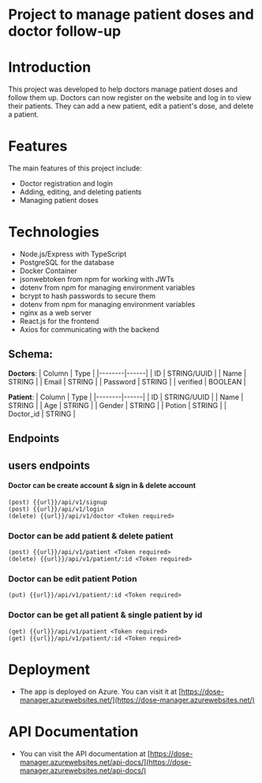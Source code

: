 # Project to manage patient doses and doctor follow-up

# Introduction

This project was developed to help doctors manage patient doses and follow them up. Doctors can now register on the website and log in to view their patients. They can add a new patient, edit a patient's dose, and delete a patient.

# Features

The main features of this project include:

- Doctor registration and login
- Adding, editing, and deleting patients
- Managing patient doses

# Technologies

- Node.js/Express with TypeScript
- PostgreSQL for the database
- Docker Container
- jsonwebtoken from npm for working with JWTs
- dotenv from npm for managing environment variables
- bcrypt to hash passwords to secure them
- dotenv from npm for managing environment variables
- nginx as a web server
- React.js for the frontend
- Axios for communicating with the backend

## Schema:

**Doctors**:
| Column | Type |
|--------|------|
| ID | STRING/UUID |
| Name | STRING |
| Email | STRING |
| Password | STRING |
| verified | BOOLEAN |

**Patient**:
| Column | Type |
|--------|------|
| ID | STRING/UUID |
| Name | STRING |
| Age | STRING |
| Gender | STRING |
| Potion | STRING |
| Doctor_id | STRING |

## Endpoints

## users endpoints

#### Doctor can be create account & sign in & delete account

    (post) {{url}}/api/v1/signup
    (post) {{url}}/api/v1/login
    (delete) {{url}}/api/v1/doctor <Token required>

### Doctor can be add patient & delete patient

    (post) {{url}}/api/v1/patient <Token required>
    (delete) {{url}}/api/v1/patient/:id <Token required>

### Doctor can be edit patient Potion

    (put) {{url}}/api/v1/patient/:id <Token required>

### Doctor can be get all patient & single patient by id

    (get) {{url}}/api/v1/patient <Token required>
    (get) {{url}}/api/v1/patient/:id <Token required>

# Deployment

- The app is deployed on Azure. You can visit it at [https://dose-manager.azurewebsites.net/](https://dose-manager.azurewebsites.net/)

# API Documentation

- You can visit the API documentation at [https://dose-manager.azurewebsites.net/api-docs/](https://dose-manager.azurewebsites.net/api-docs/)
